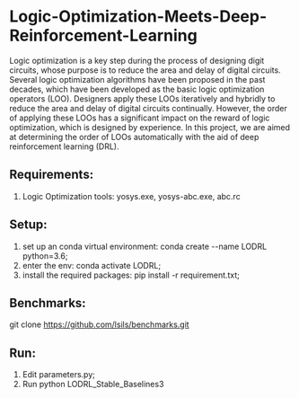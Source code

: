 # Logic-Optimization-Meets-Deep-Reinforcement-Learning

Logic optimization is a key step during the process of designing digit circuits, whose purpose is to reduce the area and delay of digital circuits. Several logic optimization
algorithms have been proposed in the past decades, which have been developed as the basic logic optimization operators (LOO). Designers apply these LOOs iteratively and hybridly to reduce
the area and delay of digital circuits continually. However, the order of applying these LOOs has a significant impact on the reward of logic optimization, which is designed by experience. In this project, we are aimed at determining the order of LOOs automatically with the aid of deep reinforcement learning (DRL).

## Requirements:
1. Logic Optimization tools: yosys.exe, yosys-abc.exe, abc.rc

## Setup:
1. set up an conda virtual environment: conda create --name LODRL python=3.6;
2. enter the env: conda activate LODRL;
3. install the required packages: pip install -r requirement.txt;

## Benchmarks:
git clone https://github.com/lsils/benchmarks.git

## Run:
1. Edit parameters.py;
2. Run python LODRL_Stable_Baselines3
